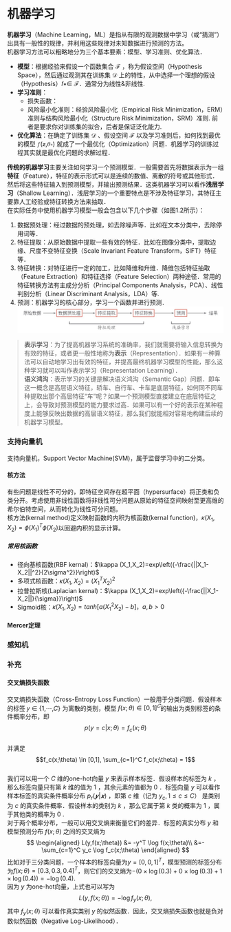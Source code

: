 # 机器学习  
**机器学习**（Machine Learning，ML）是指从有限的观测数据中学习（或“猜测”）出具有一般性的规律，并利用这些规律对未知数据进行预测的方法。  
机器学习方法可以粗略地分为三个基本要素：模型、学习准则、优化算法．
- **模型**：根据经验来假设一个函数集合 ℱ ，称为假设空间（Hypothesis Space），然后通过观测其在训练集 𝒟 上的特性，从中选择一个理想的假设（Hypothesis）𝑓∗∈ ℱ．通常分为线性&非线性.  
- **学习准则**：
    - 损失函数：
    - 风险最小化准则：经验风险最小化（Empirical Risk Minimization，ERM）准则与结构风险最小化（Structure Risk Minimization，SRM）准则. 前者是要求你对训练集的拟合，后者是保证泛化能力.
- **优化算法**：在确定了训练集 𝒟 、假设空间 ℱ 以及学习准则后，如何找到最优的模型 𝑓(𝒙,𝜃∗) 就成了一个最优化（Optimization）问题．机器学习的训练过程其实就是最优化问题的求解过程．


**传统的机器学习**主要关注如何学习一个预测模型．一般需要首先将数据表示为一组**特征**（Feature），特征的表示形式可以是连续的数值、离散的符号或其他形式．然后将这些特征输入到预测模型，并输出预测结果．这类机器学习可以看作**浅层学习**（Shallow Learning）．浅层学习的一个重要特点是不涉及特征学习，其特征主要靠人工经验或特征转换方法来抽取．  
在实际任务中使用机器学习模型一般会包含以下几个步骤（如图1.2所示）：
1. 数据预处理：经过数据的预处理，如去除噪声等．比如在文本分类中，去除停用词等．
2. 特征提取：从原始数据中提取一些有效的特征．比如在图像分类中，提取边缘、尺度不变特征变换（Scale Invariant Feature Transform，SIFT）特征等．
3. 特征转换：对特征进行一定的加工，比如降维和升维．降维包括特征抽取（Feature Extraction）和特征选择（Feature Selection）两种途径．常用的特征转换方法有主成分分析（Principal Components Analysis，PCA）、线性判别分析（Linear Discriminant Analysis，LDA）等.
4. 预测：机器学习的核心部分，学习一个函数并进行预测．
![传统机器学习步骤](img/1.JPG)  

>**表示学习**：为了提高机器学习系统的准确率，我们就需要将输入信息转换为有效的特征，或者更一般性地称为**表示**（Representation）．如果有一种算法可以自动地学习出有效的特征，并提高最终机器学习模型的性能，那么这种学习就可以叫作表示学习（Representation Learning）．  
>**语义鸿沟**：表示学习的关键是解决语义鸿沟（Semantic Gap）问题．即车这一概念是高层语义特征，轿车、自行车、卡车是底层特征，如何同不同车种提取出那个高层特征“车”呢？如果一个预测模型直接建立在底层特征之上，会导致对预测模型的能力要求过高．如果可以有一个好的表示在某种程度上能够反映出数据的高层语义特征，那么我们就能相对容易地构建后续的机器学习模型。
### 支持向量机  
支持向量机，Support Vector Machine(SVM)，属于监督学习中的二分类。
#### 核方法  
有些问题是线性不可分的，即特征空间存在超平面（hypersurface）将正类和负类分开。考虑使用非线性函数将非线性可分问题从原始的特征空间映射至更高维的希尔伯特空间，从而转化为线性可分问题。  
核方法(kernal method)定义映射函数的内积为核函数(kernal function)，$\kappa (X_1,X_2)=\phi(X_1)^T \phi(X_2)$以回避内积的显示计算。 
##### 常用核函数  
- 径向基核函数(RBF kernal)：$\kappa (X_1,X_2)=exp\left({-\frac{||X_1-X_2||^2}{2\sigma^2}}\right)$
- 多项式核函数：$\kappa (X_1,X_2)=(X_1^TX_2)^2$
- 拉普拉斯核(Laplacian kernal)：$\kappa (X_1,X_2)=exp\left({-\frac{||X_1-X_2||}{\sigma}}\right)$ 
- Sigmoid核：$\kappa (X_1,X_2)=tanh[a(X_1^2X_2)-b]，a,b>0$
#### Mercer定理  

### 感知机  



### 补充  
#### 交叉熵损失函数  
交叉熵损失函数（Cross-Entropy Loss Function）一般用于分类问题．假设样本的标签 𝑦 ∈ {1,⋯,𝐶} 为离散的类别，模型 $f(x;\theta) \in[0,1]^𝐶$的输出为类别标签的条件概率分布，即 
$$p(y = c|x;\theta) = f_c(x;\theta)$$  
并满足
$$f_c(x;\theta) \in [0,1], \sum_{c=1}^C f_c(x;\theta) = 1$$  
我们可以用一个 $C$ 维的one-hot向量 $y$ 来表示样本标签．假设样本的标签为 $k$ ，那么标签向量只有第 $k$ 维的值为 1 ，其余元素的值都为 0 ．标签向量 $y$ 可以看作样本标签的真实条件概率分布 $p_r(𝒚|𝒙)$ ，即第 $c$ 维（记为 $y_c, 1\leq c\leq C$） 是类别为 $c$ 的真实条件概率．假设样本的类别为 $k$ ，那么它属于第 $k$ 类的概率为 1 ，属于其他类的概率为 0 .  
对于两个概率分布，一般可以用交叉熵来衡量它们的差异．标签的真实分布 $y$ 和模型预测分布 $f(x;\theta)$ 之间的交叉熵为  
$$
\begin{aligned}
L(y,f(x;\theta)) &= -y^T \log f(x;\theta)\\
&=-\sum_{c=1}^C y_c \log f_c(x;\theta)
\end{aligned}
$$
比如对于三分类问题，一个样本的标签向量为$y = [0,0,1]^T$，模型预测的标签分布为$f(x;\theta) = [0.3,0.3,0.4]^T$，则它们的交叉熵为$-(0 \times \log (0.3)+0\times \log(0.3) + 1\times \log(0.4)) = -\log(0.4)$.  
因为 $y$ 为one-hot向量，上式也可以写为  
$$
L(y,f(x;\theta)) = -\log f_y(x;\theta),
$$
其中 $f_y(x;\theta)$ 可以看作真实类别 $y$ 的似然函数．因此，交叉熵损失函数也就是负对数似然函数（Negative Log-Likelihood）．